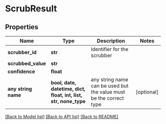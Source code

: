 # ScrubResult


## Properties
Name | Type | Description | Notes
------------ | ------------- | ------------- | -------------
**scrubber_id** | **str** | Identifier for the scrubber | 
**scrubbed_value** | **str** |  | 
**confidence** | **float** |  | 
**any string name** | **bool, date, datetime, dict, float, int, list, str, none_type** | any string name can be used but the value must be the correct type | [optional]

[[Back to Model list]](../README.md#documentation-for-models) [[Back to API list]](../README.md#documentation-for-api-endpoints) [[Back to README]](../README.md)


